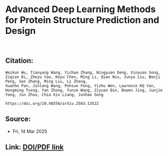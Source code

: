 # Advanced Deep Learning Methods for Protein Structure Prediction and Design

<br>

## Citation: 
```
Weikun Wu, Tianyang Wang, Yichao Zhang, Ningyuan Deng, Xinyuan Song, Ziqian Bi, Zheyu Yao, Keyu Chen, Ming Li, Qian Niu, Junyu Liu, Benji Peng, Sen Zhang, Ming Liu, Li Zhang,
Xuanhe Pan, Jinlang Wang, Pohsun Feng, Yizhu Wen, Lawrence KQ Yan, Hongming Tseng, Yan Zhong, Yunze Wang, Ziyuan Qin, Bowen Jing, Junjie Yang, Jun Zhou, Chia Xin Liang, Junhao Song

https://doi.org/10.48550/arXiv.2503.13522
```

## Source:
  - Fri, 14 Mar 2025

## Link: [DOI/PDF link](https://doi.org/10.48550/arXiv.2503.13522)

